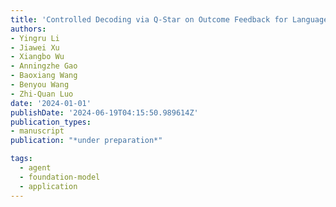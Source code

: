 ```yaml
---
title: 'Controlled Decoding via Q-Star on Outcome Feedback for Language Models'
authors:
- Yingru Li
- Jiawei Xu
- Xiangbo Wu
- Anningzhe Gao
- Baoxiang Wang
- Benyou Wang
- Zhi-Quan Luo
date: '2024-01-01'
publishDate: '2024-06-19T04:15:50.989614Z'
publication_types:
- manuscript
publication: "*under preparation*"

tags:
  - agent
  - foundation-model
  - application
---
```


